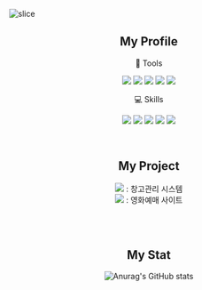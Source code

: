 ![slice](https://capsule-render.vercel.app/api?type=slice&color=FDEE21&fontColor=A5CD39&height=200&text=Welcome👋&fontAlign=70&rotate=13&fontAlignY=25&desc=Minji's%20GitHub&descAlign=70.&descAlignY=44)

<div align="center"> 

## My Profile

:wrench: Tools

<img src="https://img.shields.io/badge/Spring-6DB33F?style=for-the-badge&logo=Spring&logoColor=white"/> <img src="https://img.shields.io/badge/Eclipse-2C2255?style=for-the-badge&logo=Eclipse%20IDE&logoColor=white"> <img src="https://img.shields.io/badge/apache tomcat-F8DC75?style=for-the-badge&logo=apachetomcat&logoColor=white"> <img src="https://img.shields.io/badge/mysql-4479A1?style=for-the-badge&logo=mysql&logoColor=white"> <img src="https://img.shields.io/badge/github-181717?style=for-the-badge&logo=github&logoColor=white">

:computer: Skills

<img src="https://img.shields.io/badge/JAVA-007396?style=for-the-badge&logo=java&logoColor=white"> <img src="https://img.shields.io/badge/JavaScript-FECC00?style=for-the-badge&logo=JavaScript&logoColor=white"/> <img src="https://img.shields.io/badge/jquery-0769AD?style=for-the-badge&logo=jquery&logoColor=white"> <img src="https://img.shields.io/badge/HTML-ED1D24?style=for-the-badge&logo=HTML5&logoColor=white"/> <img src="https://img.shields.io/badge/CSS-1578D3?style=for-the-badge&logo=CSS3&logoColor=white"/>

<br/>
  
## My Project

<a href="https://github.com/seojuuudy/WMS_project4" target="_blank"><img src="https://img.shields.io/badge/WMS-006AFF?style=for-the-badge&logo=WMS&logoColor=white"></a> : 창고관리 시스템<br>
<a href="https://github.com/GyeongBinJ/Spring_Smallbox" target="_blank"><img src="https://img.shields.io/badge/SMALLBOX-7D00FF?style=for-the-badge&logo=WMS&logoColor=white"></a> : 영화예매 사이트

<br/>
<br/>
  
## My Stat


![Anurag's GitHub stats](https://github-readme-stats.vercel.app/api?username=minjiworld&show_icons=true&theme=radical)
</div>


<!--
**minjiworld/minjiworld** is a ✨ _special_ ✨ repository because its `README.md` (this file) appears on your GitHub profile.

Here are some ideas to get you started:

- 🔭 I’m currently working on ...
- 🌱 I’m currently learning ...
- 👯 I’m looking to collaborate on ...
- 🤔 I’m looking for help with ...
- 💬 Ask me about ...
- 📫 How to reach me: ...
- 😄 Pronouns: ...
- ⚡ Fun fact: ...
-->
